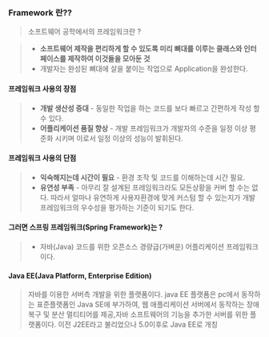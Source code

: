 ### Framework 란??

> 소프트웨어 공학에서의 프레임워크란 ?

>* **소프트웨어 제작을 편리하게 할 수 있도록 미리 뼈대를 이루는 클래스와 인터페이스를 제작하여 이것들을 모아둔 것**<br>
>* 개발자는 완성된 뼈대에 살을 붙이는 작업으로 Application을 완성한다.


#### 프레임워크 사용의 장점
>* **개발 생산성 증대** - 동일한 작업을 하는 코드를 보다 빠르고 간편하게 작성 할 수 있다.
>* **어플리케이션 품질 향상** - 개발 프레임워크가 개발자의 수준을 일정 이상 평준화 시키며 이로서 일정 이상의 성능이 발휘된다.


#### 프레임워크 사용의 단점
>* **익숙해지는데 시간이 필요** - 환경 조작 및 코드를 이해하는데 시간 필요.
>* **유연성 부족** - 아무리 잘 설계된 프레임워크라도 모든상황을 커버 할 수는 없다. 따라서 얼마나 유연하게 사용자환경에 맞게 커스텀 할 수 있는지가 개발 프레임워크의 우수성을 평가하는 기준이 되기도 한다.


#### 그러면 스프링 프레임워크(Spring Framework)는 ?
>* 자바(Java) 코드를 위한 오픈소스 경량급(가벼운) 어플리케이션 프레임워크 이다.


#### Java EE(Java Platform, Enterprise Edition)
> 자바를 이용한 서버측 개발을 위한 플랫폼이다. java EE 플랫폼은 pc에서 동작하는 표준플랫폼인 Java SE에 부가하여, 웹 애플리케이션 서버에서 동작하는 장애복구 및 분산 멀티티어를 제공,자바 소프트웨어의 기능을 추가한 서버를 위한 플랫폼이다. 이전 J2EE라고 불리었으나 5.0이후로 Java EE로 개칭